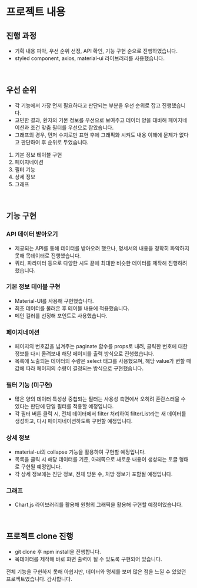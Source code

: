 # 프로젝트 내용

## 진행 과정

- 기획 내용 파악, 우선 순위 선정, API 확인, 기능 구현 순으로 진행하였습니다.
- styled component, axios, material-ui 라이브러리를 사용했습니다.
<br>

## 우선 순위

- 각 기능에서 가장 먼저 필요하다고 판단되는 부분을 우선 순위로 잡고 진행했습니다.
- 고민한 결과, 환자의 기본 정보를 우선으로 보여주고 데이터 양을 대비해 페이지네이션과 조건 맞춤 필터를 우선으로 잡았습니다.
- 그래프의 경우, 먼저 수치로만 표현 후에 그래픽화 시켜도 내용 이해에 문제가 없다고 판단하여 후 순위로 두었습니다.

1. 기본 정보 테이블 구현
2. 페이지네이션
3. 필터 기능
4. 상세 정보
5. 그래프
<br>

## 기능 구현

### API 데이터 받아오기

- 제공되는 API를 통해 데이터를 받아오려 했으나, 명세서의 내용을 정확히 파악하지 못해 목데이터로 진행했습니다.
- 쿼리, 파라미터 등으로 다양한 시도 끝에 최대한 비슷한 데이터를 제작해 진행하려 했습니다.

### 기본 정보 테이블 구현

- Material-UI를 사용해 구현했습니다.
- 최초 데이터를 불러온 후 테이블 내용에 적용했습니다.
- 메인 컬러를 선정해 포인트로 사용했습니다.

### 페이지네이션

- 페이지의 번호값을 넘겨주는 paginate 함수를 props로 내려, 클릭한 번호에 대한 정보를 다시 올려보내 해당 페이지를 출력 방식으로 진행했습니다.
- 목록에 노출되는 데이터의 수량은 select 태그를 사용했으며, 해당 value가 변할 때 값에 따라 페이지의 수량이 결정되는 방식으로 구현했습니다.

### 필터 기능 (미구현)

- 많은 양의 데이터 특성상 중첩되는 필터는 사용성 측면에서 오히려 혼란스러울 수 있다는 판단에 단일 필터를 적용할 예정입니다.
- 각 필터 버튼 클릭 시, 전체 데이터에서 filter 처리하여 filterList라는 새 데이터를 생성하고, 다시 페이지네이션하도록 구현할 예정입니다.

### 상세 정보

- material-ui의 collapse 기능을 활용하여 구현할 예정입니다.
- 목록을 클릭 시 해당 데이터를 기준, 아래쪽으로 새로운 내용이 생성되는 토글 형태로 구현될 예정입니다.
- 각 상세 정보에는 진단 정보, 전체 방문 수, 처방 정보가 포함될 예정입니다.

### 그래프

- Chart.js 라이브러리를 활용해 원형의 그래픽을 활용해 구현할 예정이었습니다.
<br>

## 프로젝트 clone 진행

- git clone 후 npm install을 진행합니다.
- 목데이터를 제작해 바로 화면 출력이 될 수 있도록 구현되어 있습니다.

전체 기능을 구현하지 못해 아쉽지만, 데이터와 명세를 보며 많은 점을 느낄 수 있었던 프로젝트였습니다.
감사합니다.
